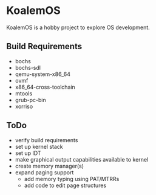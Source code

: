 # KoalemOS #

KoalemOS is a hobby project to explore OS development.

## Build Requirements

* bochs
* bochs-sdl
* qemu-system-x86_64
* ovmf
* x86_64-cross-toolchain
* mtools
* grub-pc-bin
* xorriso

## ToDo

* verify build requirements
* set up kernel stack
* set up IDT
* make graphical output capabilities available to kernel
* create memory manager(s)
* expand paging support
  * add memory typing using PAT/MTRRs
  * add code to edit page structures
